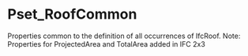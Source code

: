 # Pset_RoofCommon

Properties common to the definition of all occurrences of IfcRoof.<!-- end of definition --> Note: Properties for ProjectedArea and TotalArea added in IFC 2x3
